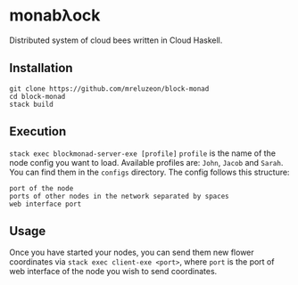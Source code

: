 # monabλock
Distributed system of cloud bees written in Cloud Haskell.

## Installation
```
git clone https://github.com/mreluzeon/block-monad
cd block-monad
stack build
```

## Execution
`stack exec blockmonad-server-exe [profile]`
`profile` is the name of the node config you want to load. Available profiles are: `John`, `Jacob` and `Sarah`. You can find them in the `configs` directory. The config follows this structure:
```
port of the node
ports of other nodes in the network separated by spaces
web interface port
```

## Usage
Once you have started your nodes, you can send them new flower coordinates via `stack exec client-exe <port>`, where `port` is the port of web interface of the node you wish to send coordinates.

